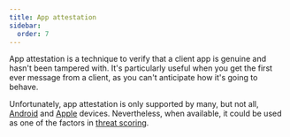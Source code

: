 ```yaml
---
title: App attestation
sidebar:
  order: 7
---
```


App attestation is a technique to verify that a client app is genuine and hasn't been tampered with.
It's particularly useful when you get the first ever message from a client,
as you can't anticipate how it's going to behave.

Unfortunately,
app attestation is only supported by many, but not all,
[Android](https://developer.android.com/google/play/integrity/overview)
and [Apple](https://developer.apple.com/documentation/devicecheck/establishing-your-app-s-integrity) devices.
Nevertheless,
when available,
it could be used as one of the factors in [threat scoring](./threat-scoring.md).
